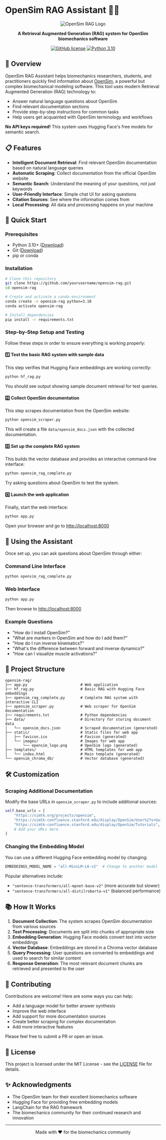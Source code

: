 # OpenSim RAG Assistant 🧠🦵

<div align="center">

![OpenSim RAG Logo](https://simtk.org/logos/logo.png)

**A Retrieval Augmented Generation (RAG) system for OpenSim biomechanics software**

[![GitHub license](https://img.shields.io/github/license/yourusername/opensim-rag)](https://github.com/yourusername/opensim-rag/blob/main/LICENSE)
[![Python 3.10](https://img.shields.io/badge/python-3.10-blue.svg)](https://www.python.org/downloads/release/python-3100/)

</div>

## 🌟 Overview

OpenSim RAG Assistant helps biomechanics researchers, students, and practitioners quickly find information about [OpenSim](https://simtk.org/projects/opensim), a powerful but complex biomechanical modeling software. This tool uses modern Retrieval Augmented Generation (RAG) technology to:

- Answer natural language questions about OpenSim
- Find relevant documentation sections
- Provide step-by-step instructions for common tasks
- Help users get acquainted with OpenSim terminology and workflows

**No API keys required!** This system uses Hugging Face's free models for semantic search.

## 📋 Features

- **Intelligent Document Retrieval**: Find relevant OpenSim documentation based on natural language queries
- **Automatic Scraping**: Collect documentation from the official OpenSim website
- **Semantic Search**: Understand the meaning of your questions, not just keywords
- **User-Friendly Interface**: Simple chat UI for asking questions
- **Citation Sources**: See where the information comes from
- **Local Processing**: All data and processing happens on your machine

## 🚀 Quick Start

### Prerequisites

- Python 3.10+ ([Download](https://www.python.org/downloads/))
- Git ([Download](https://git-scm.com/downloads))
- pip or conda

### Installation

```bash
# Clone this repository
git clone https://github.com/yourusername/opensim-rag.git
cd opensim-rag

# Create and activate a conda environment
conda create -n opensim-rag python=3.10
conda activate opensim-rag

# Install dependencies
pip install -r requirements.txt
```

### Step-by-Step Setup and Testing

Follow these steps in order to ensure everything is working properly:

#### 1️⃣ Test the basic RAG system with sample data

This step verifies that Hugging Face embeddings are working correctly:

```bash
python hf_rag.py
```

You should see output showing sample document retrieval for test queries.

#### 2️⃣ Collect OpenSim documentation

This step scrapes documentation from the OpenSim website:

```bash
python opensim_scraper.py
```

This will create a file `data/opensim_docs.json` with the collected documentation.

#### 3️⃣ Set up the complete RAG system

This builds the vector database and provides an interactive command-line interface:

```bash
python opensim_rag_complete.py
```

Try asking questions about OpenSim to test the system.

#### 4️⃣ Launch the web application

Finally, start the web interface:

```bash
python app.py
```

Open your browser and go to [http://localhost:8000](http://localhost:8000)

## 💬 Using the Assistant

Once set up, you can ask questions about OpenSim through either:

### Command Line Interface

```bash
python opensim_rag_complete.py
```

### Web Interface

```bash
python app.py
```

Then browse to [http://localhost:8000](http://localhost:8000)

### Example Questions

- "How do I install OpenSim?"
- "What are markers in OpenSim and how do I add them?"
- "How do I run inverse kinematics?"
- "What's the difference between forward and inverse dynamics?"
- "How can I visualize muscle activations?"

## 🧩 Project Structure

```
opensim-rag/
├── app.py                        # Web application
├── hf_rag.py                     # Basic RAG with Hugging Face embeddings
├── opensim_rag_complete.py       # Complete RAG system with interactive CLI
├── opensim_scraper.py            # Web scraper for OpenSim documentation
├── requirements.txt              # Python dependencies
├── data/                         # Directory for storing document data
│   └── opensim_docs.json         # Scraped documentation (generated)
├── static/                       # Static files for web app
│   ├── favicon.ico               # Favicon (generated)
│   └── images/                   # Images for web app
│       └── opensim_logo.png      # OpenSim logo (generated)
├── templates/                    # HTML templates for web app
│   └── index.html                # Main template (generated)
└── opensim_chroma_db/            # Vector database (generated)
```

## 🛠️ Customization

### Scraping Additional Documentation

Modify the base URLs in `opensim_scraper.py` to include additional sources:

```python
self.base_urls = [
    "https://simtk.org/projects/opensim",
    "https://simtk-confluence.stanford.edu/display/OpenSim/User%27s+Guide",
    "https://simtk-confluence.stanford.edu/display/OpenSim/Tutorials",
    # Add your URLs here
]
```

### Changing the Embedding Model

You can use a different Hugging Face embedding model by changing:

```python
EMBEDDINGS_MODEL_NAME = "all-MiniLM-L6-v2"  # Change to another model
```

Popular alternatives include:
- `"sentence-transformers/all-mpnet-base-v2"` (more accurate but slower)
- `"sentence-transformers/all-distilroberta-v1"` (balanced performance)

## 📚 How It Works

1. **Document Collection**: The system scrapes OpenSim documentation from various sources
2. **Text Processing**: Documents are split into chunks of appropriate size
3. **Embedding Generation**: Hugging Face models convert text into vector embeddings
4. **Vector Database**: Embeddings are stored in a Chroma vector database
5. **Query Processing**: User questions are converted to embeddings and used to search for similar content
6. **Response Generation**: The most relevant document chunks are retrieved and presented to the user

## 🤝 Contributing

Contributions are welcome! Here are some ways you can help:

- Add a language model for better answer synthesis
- Improve the web interface
- Add support for more documentation sources
- Create better scraping for complex documentation
- Add more interactive features

Please feel free to submit a PR or open an issue.

## 📄 License

This project is licensed under the MIT License - see the [LICENSE](LICENSE) file for details.

## ✨ Acknowledgments

- The OpenSim team for their excellent biomechanics software
- Hugging Face for providing free embedding models
- LangChain for the RAG framework
- The biomechanics community for their continued research and innovation

---

<div align="center">
    <p>Made with ❤️ for the biomechanics community</p>
</div>
